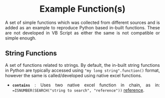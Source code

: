 <h1 align = "center">Example Function(s)</h1>

<div align = "justify">

A set of simple functions which was collected from different sources and is added as an example to
reproduce Python based in-built functions. These are not developed in VB Script as either the same
is not compatible or simple enough.

## String Functions

A set of functions related to strings. By default, the in-built string functions in Python are
typically accessed using `"my long string".function()` format, however the same is called/developed
using native excel functions.

  * **`contains`** : Uses two native excel function in chain, as in:
    `=ISNUMBER(SEARCH("string to search", "reference"))`
    [reference](https://stackoverflow.com/a/18617250/6623589).

</div>
